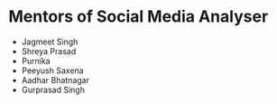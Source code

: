 # Mentors of Social Media Analyser

* Jagmeet Singh
* Shreya Prasad
* Purnika
* Peeyush Saxena
* Aadhar Bhatnagar
* Gurprasad Singh
